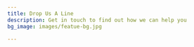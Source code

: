```yaml
---
title: Drop Us A Line
description: Get in touch to find out how we can help you
bg_image: images/featue-bg.jpg

---
```


